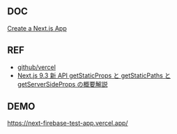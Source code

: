 ## DOC

[Create a Next.js App](https://nextjs.org/learn/basics/create-nextjs-app?utm_source=next-site&utm_medium=homepage-cta&utm_campaign=next-website)

## REF

- [github/vercel](https://github.com/vercel/next.js/tree/canary/examples/blog-starter)
- [Next.js 9.3 新 API getStaticProps と getStaticPaths と getServerSideProps の概要解説](https://qiita.com/matamatanot/items/1735984f40540b8bdf91)

## DEMO

https://next-firebase-test-app.vercel.app/
